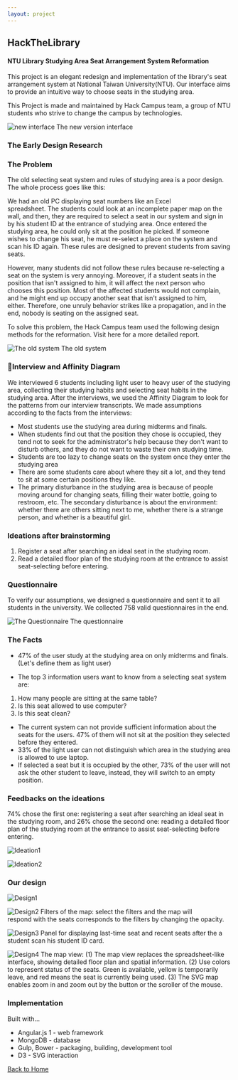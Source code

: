```yaml
---
layout: project
---
```


## HackTheLibrary 
#### NTU Library Studying Area Seat Arrangement System Reformation

This project is an elegant redesign and implementation of the library's seat arrangement system at National Taiwan University(NTU). Our interface aims to provide an intuitive way to choose seats in the studying area.

This Project is made and maintained by Hack Campus team, a group of NTU students who strive to change the campus by technologies.

![new interface](https://i.imgur.com/s26uxvk.png)
The new version interface


### The Early Design Research
### The Problem

The old selecting seat system and rules of studying area is a poor design. The whole process goes like this:

We had an old PC displaying seat numbers like an Excel spreadsheet. The students could look at an incomplete paper map on the wall, and then, they are required to select a seat in our system and sign in by his student ID at the entrance of studying area. Once entered the studying area, he could only sit at the position he picked. If someone wishes to change his seat, he must re-select a place on the system and scan his ID again. These rules are designed to prevent students from saving seats.​

However, many students did not follow these rules because re-selecting a seat on the system is very annoying. Moreover, if a student seats in the position that isn't assigned to him, it will affect the next person who chooses this position. Most of the affected students would not complain, and he might end up occupy another seat that isn't assigned to him, either. Therefore, one unruly behavior strikes like a propagation, and in the end, nobody is seating on the assigned seat.

To solve this problem, the Hack Campus team used the following design methods for the reformation. Visit here for a more detailed report.

![The old system](https://i.imgur.com/qaTGZAt.jpg)
The old system

### Interview and Affinity Diagram

We interviewed 6 students including light user to heavy user of the studying area, collecting their studying habits and selecting seat habits in the studying area. After the interviews, we used the Affinity Diagram to look for the patterns from our interview transcripts. We made assumptions according to the facts from the interviews:

- Most students use the studying area during midterms and finals.
- When students find out that the position they chose is occupied, they tend not to seek for the administrator's help because they don't want to disturb others, and they do not want to waste their own studying time.
- Students are too lazy to change seats on the system once they enter the studying area 
- There are some students care about where they sit a lot, and they tend to sit at some certain positions they like.
- The primary disturbance in the studying area is because of people moving around for changing seats, filling their water bottle, going to restroom, etc. The secondary disturbance is about the environment: whether there are others sitting next to me, whether there is a strange person, and whether is a beautiful girl.


### Ideations after brainstorming

1. Register a seat after searching an ideal seat in the studying room.
2. Read a detailed floor plan of the studying room at the entrance to assist seat-selecting before entering.

### Questionnaire

To verify our assumptions, we designed a questionnaire and sent it to all students in the university. We collected 758 valid questionnaires in the end.​

![The Questionnaire](https://i.imgur.com/IAmSuvM.jpg)
The questionnaire

### The Facts

- 47% of the user study at the studying area on only midterms and finals. (Let's define them as light user)

- The top 3 information users want to know from a selecting seat system are:
1. How many people are sitting at the same table?
2. Is this seat allowed to use computer?
3. Is this seat clean?

- The current system can not provide sufficient information about the seats for the users. 47% of them will not sit at the position they selected before they entered.
- 33% of the light user can not distinguish which area in the studying area is allowed to use laptop.
- If selected a seat but it is occupied by the other, 73% of the user will not ask the other student to leave, instead, they will switch to an empty position.

### Feedbacks on the ideations

74% chose the first one: registering a seat after searching an ideal seat in the studying room, and 26% chose the second one: reading a detailed floor plan of the studying room at the entrance to assist seat-selecting before entering.

![Ideation1](https://i.imgur.com/5eWNmyV.jpg)

![Ideation2](https://i.imgur.com/OBOYsAw.jpg)

### Our design

![Design1](https://i.imgur.com/85LhVPm.jpg)

![Design2](https://i.imgur.com/OjBwGRE.png)
Filters of the map: select the filters and the map will respond with the seats corresponds to the filters by changing the opacity.

![Design3](https://i.imgur.com/HloSjHE.png)
Panel for displaying last-time seat and recent seats after the a student scan his student ID card.

![Design4](https://i.imgur.com/QWNXsal.png)
The map view: (1) The map view replaces the spreadsheet-like interface, showing detailed floor plan and spatial information. (2) Use colors to represent status of the seats. Green is available, yellow is temporarily leave, and red means the seat is currently being used. (3) The SVG map enables zoom in and zoom out by the button or the scroller of the mouse.

### Implementation

Built with...

- Angular.js 1 - web framework
- MongoDB - database
- Gulp, Bower - packaging, building, development tool
- D3 - SVG interaction

[Back to Home](./)